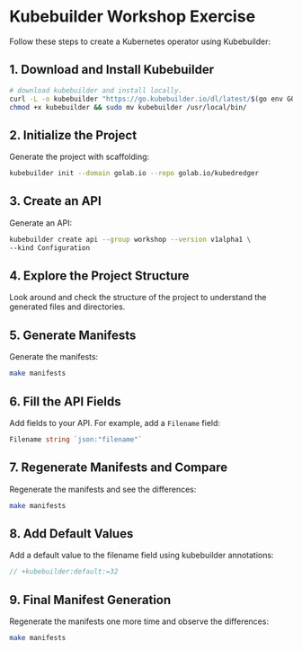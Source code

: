 # Kubebuilder Workshop Exercise

Follow these steps to create a Kubernetes operator using Kubebuilder:

## 1. Download and Install Kubebuilder

```bash
# download kubebuilder and install locally.
curl -L -o kubebuilder "https://go.kubebuilder.io/dl/latest/$(go env GOOS)/$(go env GOARCH)"
chmod +x kubebuilder && sudo mv kubebuilder /usr/local/bin/
```

## 2. Initialize the Project

Generate the project with scaffolding:

```bash
kubebuilder init --domain golab.io --repo golab.io/kubedredger
```

## 3. Create an API

Generate an API:

```bash
kubebuilder create api --group workshop --version v1alpha1 \
--kind Configuration
```

## 4. Explore the Project Structure

Look around and check the structure of the project to understand the generated files and directories.

## 5. Generate Manifests

Generate the manifests:

```bash
make manifests
```

## 6. Fill the API Fields

Add fields to your API. For example, add a `Filename` field:

```go
Filename string `json:"filename"`
```

## 7. Regenerate Manifests and Compare

Regenerate the manifests and see the differences:

```bash
make manifests
```

## 8. Add Default Values

Add a default value to the filename field using kubebuilder annotations:

```go
// +kubebuilder:default:=32
```

## 9. Final Manifest Generation

Regenerate the manifests one more time and observe the differences:

```bash
make manifests
```